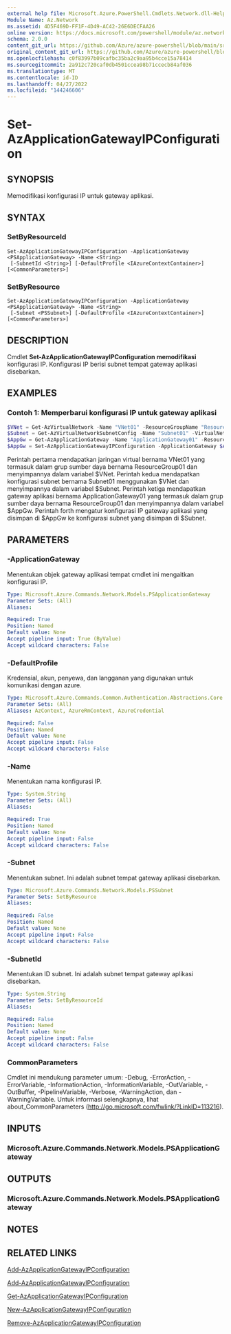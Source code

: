 ```yaml
---
external help file: Microsoft.Azure.PowerShell.Cmdlets.Network.dll-Help.xml
Module Name: Az.Network
ms.assetid: 4D5F469D-FF1F-4D49-AC42-26E6DECFAA26
online version: https://docs.microsoft.com/powershell/module/az.network/set-azapplicationgatewayipconfiguration
schema: 2.0.0
content_git_url: https://github.com/Azure/azure-powershell/blob/main/src/Network/Network/help/Set-AzApplicationGatewayIPConfiguration.md
original_content_git_url: https://github.com/Azure/azure-powershell/blob/main/src/Network/Network/help/Set-AzApplicationGatewayIPConfiguration.md
ms.openlocfilehash: c0f83997b09cafbc35ba2c9aa95b4cce15a78414
ms.sourcegitcommit: 2a912c720caf0db4501ccea98b71ccecb84af036
ms.translationtype: MT
ms.contentlocale: id-ID
ms.lasthandoff: 04/27/2022
ms.locfileid: "144246606"
---
```

# Set-AzApplicationGatewayIPConfiguration

## SYNOPSIS
Memodifikasi konfigurasi IP untuk gateway aplikasi.

## SYNTAX

### SetByResourceId
```
Set-AzApplicationGatewayIPConfiguration -ApplicationGateway <PSApplicationGateway> -Name <String>
 [-SubnetId <String>] [-DefaultProfile <IAzureContextContainer>] [<CommonParameters>]
```

### SetByResource
```
Set-AzApplicationGatewayIPConfiguration -ApplicationGateway <PSApplicationGateway> -Name <String>
 [-Subnet <PSSubnet>] [-DefaultProfile <IAzureContextContainer>] [<CommonParameters>]
```

## DESCRIPTION
Cmdlet **Set-AzApplicationGatewayIPConfiguration memodifikasi** konfigurasi IP.
Konfigurasi IP berisi subnet tempat gateway aplikasi disebarkan.

## EXAMPLES

### Contoh 1: Memperbarui konfigurasi IP untuk gateway aplikasi
```powershell
$VNet = Get-AzVirtualNetwork -Name "VNet01" -ResourceGroupName "ResourceGroup01"
$Subnet = Get-AzVirtualNetworkSubnetConfig -Name "Subnet01" -VirtualNetwork $VNet 
$AppGw = Get-AzApplicationGateway -Name "ApplicationGateway01" -ResourceGroupName "ResourceGroup01"
$AppGw = Set-AzApplicationGatewayIPConfiguration -ApplicationGateway $AppGw -Name "AppgwSubnet01" -Subnet $Subnet
```

Perintah pertama mendapatkan jaringan virtual bernama VNet01 yang termasuk dalam grup sumber daya bernama ResourceGroup01 dan menyimpannya dalam variabel $VNet.
Perintah kedua mendapatkan konfigurasi subnet bernama Subnet01 menggunakan $VNet dan menyimpannya dalam variabel $Subnet.
Perintah ketiga mendapatkan gateway aplikasi bernama ApplicationGateway01 yang termasuk dalam grup sumber daya bernama ResourceGroup01 dan menyimpannya dalam variabel $AppGw.
Perintah forth mengatur konfigurasi IP gateway aplikasi yang disimpan di $AppGw ke konfigurasi subnet yang disimpan di $Subnet.

## PARAMETERS

### -ApplicationGateway
Menentukan objek gateway aplikasi tempat cmdlet ini mengaitkan konfigurasi IP.

```yaml
Type: Microsoft.Azure.Commands.Network.Models.PSApplicationGateway
Parameter Sets: (All)
Aliases:

Required: True
Position: Named
Default value: None
Accept pipeline input: True (ByValue)
Accept wildcard characters: False
```

### -DefaultProfile
Kredensial, akun, penyewa, dan langganan yang digunakan untuk komunikasi dengan azure.

```yaml
Type: Microsoft.Azure.Commands.Common.Authentication.Abstractions.Core.IAzureContextContainer
Parameter Sets: (All)
Aliases: AzContext, AzureRmContext, AzureCredential

Required: False
Position: Named
Default value: None
Accept pipeline input: False
Accept wildcard characters: False
```

### -Name
Menentukan nama konfigurasi IP.

```yaml
Type: System.String
Parameter Sets: (All)
Aliases:

Required: True
Position: Named
Default value: None
Accept pipeline input: False
Accept wildcard characters: False
```

### -Subnet
Menentukan subnet.
Ini adalah subnet tempat gateway aplikasi disebarkan.

```yaml
Type: Microsoft.Azure.Commands.Network.Models.PSSubnet
Parameter Sets: SetByResource
Aliases:

Required: False
Position: Named
Default value: None
Accept pipeline input: False
Accept wildcard characters: False
```

### -SubnetId
Menentukan ID subnet.
Ini adalah subnet tempat gateway aplikasi disebarkan.

```yaml
Type: System.String
Parameter Sets: SetByResourceId
Aliases:

Required: False
Position: Named
Default value: None
Accept pipeline input: False
Accept wildcard characters: False
```

### CommonParameters
Cmdlet ini mendukung parameter umum: -Debug, -ErrorAction, -ErrorVariable, -InformationAction, -InformationVariable, -OutVariable, -OutBuffer, -PipelineVariable, -Verbose, -WarningAction, dan -WarningVariable. Untuk informasi selengkapnya, lihat about_CommonParameters (http://go.microsoft.com/fwlink/?LinkID=113216).

## INPUTS

### Microsoft.Azure.Commands.Network.Models.PSApplicationGateway

## OUTPUTS

### Microsoft.Azure.Commands.Network.Models.PSApplicationGateway

## NOTES

## RELATED LINKS

[Add-AzApplicationGatewayIPConfiguration](./Add-AzApplicationGatewayIPConfiguration.md)

[Add-AzApplicationGatewayIPConfiguration](./Add-AzApplicationGatewayIPConfiguration.md)

[Get-AzApplicationGatewayIPConfiguration](./Get-AzApplicationGatewayIPConfiguration.md)

[New-AzApplicationGatewayIPConfiguration](./New-AzApplicationGatewayIPConfiguration.md)

[Remove-AzApplicationGatewayIPConfiguration](./Remove-AzApplicationGatewayIPConfiguration.md)


